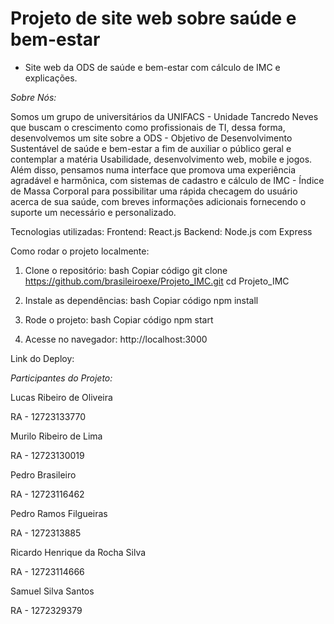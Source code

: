 # Projeto de site web sobre saúde e bem-estar

- Site web da ODS de saúde e bem-estar com cálculo de IMC e explicações.

_Sobre Nós:_

Somos um grupo de universitários da UNIFACS - Unidade Tancredo Neves que buscam o crescimento como profissionais de TI, dessa forma, desenvolvemos um site sobre a ODS - Objetivo de Desenvolvimento Sustentável de saúde e bem-estar a fim de auxiliar o público geral e contemplar a matéria Usabilidade, desenvolvimento web, mobile e jogos. Além disso, pensamos numa interface que promova uma experiência agradável e harmônica, com sistemas de cadastro e cálculo de IMC - Índice de Massa Corporal para possibilitar uma rápida checagem do usuário acerca de sua saúde, com breves informações adicionais fornecendo o suporte um necessário e personalizado.

Tecnologias utilizadas:
Frontend: React.js
Backend: Node.js com Express

Como rodar o projeto localmente:

1. Clone o repositório:
   bash
   Copiar código
   git clone https://github.com/brasileiroexe/Projeto_IMC.git
   cd Projeto_IMC

2. Instale as dependências:
   bash
   Copiar código
   npm install

3. Rode o projeto:
   bash
   Copiar código
   npm start

4. Acesse no navegador: http://localhost:3000

Link do Deploy:

_Participantes do Projeto:_

Lucas Ribeiro de Oliveira

RA - 12723133770

Murilo Ribeiro de Lima

RA - 12723130019

Pedro Brasileiro

RA - 12723116462

Pedro Ramos Filgueiras

RA - 1272313885

Ricardo Henrique da Rocha Silva

RA - 12723114666

Samuel Silva Santos

RA - 1272329379
